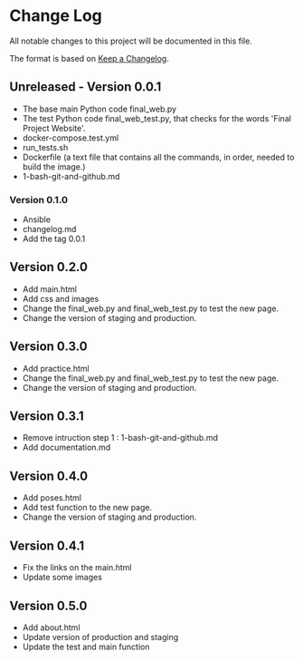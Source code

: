 # Change Log

All notable changes to this project will be documented in this file.

The format is based on [Keep a Changelog](https://github.com/olivierlacan/keep-a-changelog/blob/master/CHANGELOG.md).
## Unreleased - Version 0.0.1

* The base main Python code final_web.py
* The test Python code final_web_test.py, that checks for the words 'Final Project Website'.
* docker-compose.test.yml
* run_tests.sh
* Dockerfile (a text file that contains all the commands, in order, needed to build the image.)
* 1-bash-git-and-github.md

### Version 0.1.0

* Ansible
* changelog.md
* Add the tag 0.0.1

## Version 0.2.0

* Add main.html
* Add css and images
* Change the final_web.py and final_web_test.py to test the new page.
* Change the version of staging and production.

## Version 0.3.0

* Add practice.html
* Change the final_web.py and final_web_test.py to test the new page.
* Change the version of staging and production.

## Version 0.3.1

* Remove intruction step 1 : 1-bash-git-and-github.md
* Add documentation.md

## Version 0.4.0

* Add poses.html
* Add test function to the new page.
* Change the version of staging and production.

## Version 0.4.1

* Fix the links on the main.html
* Update some images

## Version 0.5.0

* Add about.html
* Update version of production and staging
* Update the test and main function




